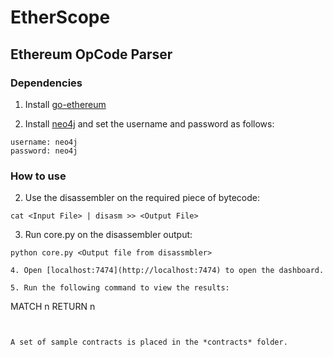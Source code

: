 # EtherScope

## Ethereum OpCode Parser

### Dependencies

1. Install [go-ethereum](https://github.com/ethereum/go-ethereum)

2. Install [neo4j](http://neo4j.com/) and set the username and password as follows:

```
username: neo4j
password: neo4j
```

### How to use

2. Use the disassembler on the required piece of bytecode:

```
cat <Input File> | disasm >> <Output File>
```

3. Run core.py on the disassembler output:

```
python core.py <Output file from disassmbler>

4. Open [localhost:7474](http://localhost:7474) to open the dashboard.

5. Run the following command to view the results:

```
MATCH n RETURN n
```


A set of sample contracts is placed in the *contracts* folder.
